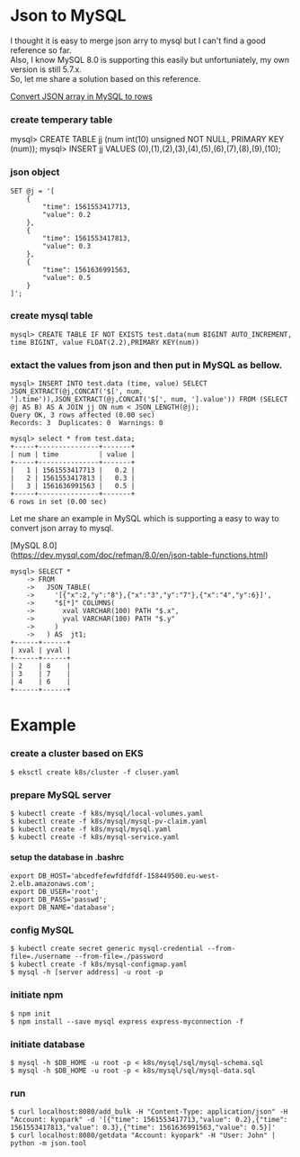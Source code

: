 # Json to MySQL

I thought it is easy to merge json arry to mysql but I can't find a good reference so far.  
Also, I know MySQL 8.0 is supporting this easily but unfortuniately, my own version is still 5.7.x.  
So, let me share a solution based on this reference.   

[Convert JSON array in MySQL to rows](https://stackoverflow.com/questions/39906435/convert-json-array-in-mysql-to-rows)  

### create temperary table
mysql> CREATE TABLE jj (num int(10) unsigned NOT NULL, PRIMARY KEY (num));
mysql> INSERT jj VALUES (0),(1),(2),(3),(4),(5),(6),(7),(8),(9),(10);

### json object  
```
SET @j = '[
    {
        "time": 1561553417713,
        "value": 0.2
    },
    {
        "time": 1561553417813,
        "value": 0.3
    },
    {
        "time": 1561636991563,
        "value": 0.5
    }
]';
```

### create mysql table
```
mysql> CREATE TABLE IF NOT EXISTS test.data(num BIGINT AUTO_INCREMENT, time BIGINT, value FLOAT(2.2),PRIMARY KEY(num))
```

### extact the values from json and then put in MySQL as bellow.
```
mysql> INSERT INTO test.data (time, value) SELECT JSON_EXTRACT(@j,CONCAT('$[', num, '].time')),JSON_EXTRACT(@j,CONCAT('$[', num, '].value')) FROM (SELECT @j AS B) AS A JOIN jj ON num < JSON_LENGTH(@j);
Query OK, 3 rows affected (0.00 sec)  
Records: 3  Duplicates: 0  Warnings: 0  
```

```
mysql> select * from test.data;
+-----+---------------+-------+  
| num | time          | value |  
+-----+---------------+-------+  
|   1 | 1561553417713 |   0.2 |  
|   2 | 1561553417813 |   0.3 |  
|   3 | 1561636991563 |   0.5 |  
+-----+---------------+-------+  
6 rows in set (0.00 sec)  
```

Let me share an example in MySQL which is supporting a easy to way to convert json array to mysql.  

[MySQL 8.0]  
(https://dev.mysql.com/doc/refman/8.0/en/json-table-functions.html)  
```
mysql> SELECT *  
    -> FROM  
    ->   JSON_TABLE(  
    ->     '[{"x":2,"y":"8"},{"x":"3","y":"7"},{"x":"4","y":6}]',  
    ->     "$[*]" COLUMNS(  
    ->       xval VARCHAR(100) PATH "$.x",  
    ->       yval VARCHAR(100) PATH "$.y"  
    ->     )
    ->   ) AS  jt1;  
+------+------+  
| xval | yval |   
+------+------+  
| 2    | 8    |  
| 3    | 7    |  
| 4    | 6    |  
+------+------+  
```
# Example
### create a cluster based on EKS  
```
$ eksctl create k8s/cluster -f cluser.yaml  
```

### prepare MySQL server
```
$ kubectl create -f k8s/mysql/local-volumes.yaml  
$ kubectl create -f k8s/mysql/mysql-pv-claim.yaml  
$ kubectl create -f k8s/mysql/mysql.yaml  
$ kubectl create -f k8s/mysql-service.yaml  
```

#### setup the database in .bashrc  
```
export DB_HOST='abcedfefewfdfdfdf-158449500.eu-west-2.elb.amazonaws.com';  
export DB_USER='root';  
export DB_PASS='passwd';  
export DB_NAME='database';  
```

### config MySQL
```
$ kubectl create secret generic mysql-credential --from-file=./username --from-file=./password  
$ kubectl create -f k8s/mysql-configmap.yaml  
$ mysql -h [server address] -u root -p  
```

### initiate npm
```
$ npm init  
$ npm install --save mysql express express-myconnection -f  
```

### initiate database
```
$ mysql -h $DB_HOME -u root -p < k8s/mysql/sql/mysql-schema.sql
$ mysql -h $DB_HOME -u root -p < k8s/mysql/sql/mysql-data.sql
```

### run  
```
$ curl localhost:8080/add_bulk -H "Content-Type: application/json" -H "Account: kyopark" -d '[{"time": 1561553417713,"value": 0.2},{"time": 1561553417813,"value": 0.3},{"time": 1561636991563,"value": 0.5}]'  
$ curl localhost:8080/getdata "Account: kyopark" -H "User: John" | python -m json.tool  
```
